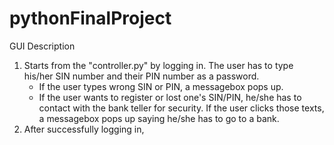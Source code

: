 # pythonFinalProject

GUI Description
1. Starts from the "controller.py" by logging in.  The user has to type his/her SIN number and their PIN number as a password.
    - If the user types wrong SIN or PIN, a messagebox pops up.
    - If the user wants to register or lost one's SIN/PIN, he/she has to contact with the bank teller for security. If the user clicks those texts, a
      messagebox pops up saying he/she has to go to a bank.
2. After successfully logging in,